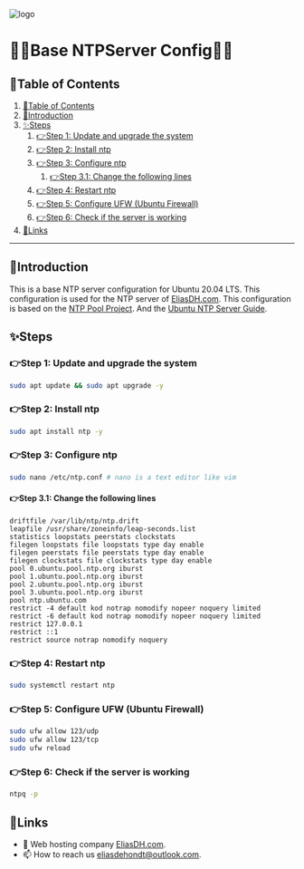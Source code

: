 ![logo](https://eliasdh.com/assets/media/images/logo-github.png)
# 💙🤍Base NTPServer Config🤍💙

## 📘Table of Contents

1. [📘Table of Contents](#📘table-of-contents)
2. [🖖Introduction](#🖖introduction)
3. [✨Steps](#✨steps)
    1. [👉Step 1: Update and upgrade the system](#👉step-1-update-and-upgrade-the-system)
    2. [👉Step 2: Install ntp](#👉step-2-install-ntp)
    3. [👉Step 3: Configure ntp](#👉step-3-configure-ntp)
        1. [👉Step 3.1: Change the following lines](#👉step-3.1-change-the-following-lines)
    4. [👉Step 4: Restart ntp](#👉step-4-restart-ntp)
    5. [👉Step 5: Configure UFW (Ubuntu Firewall)](#👉step-5-configure-ufw-ubuntu-firewall)
    6. [👉Step 6: Check if the server is working](#👉step-6-check-if-the-server-is-working)
4. [🔗Links](#🔗links)

---

## 🖖Introduction

This is a base NTP server configuration for Ubuntu 20.04 LTS. This configuration is used for the NTP server of [EliasDH.com](https://eliasdh.com). This configuration is based on the [NTP Pool Project](https://www.ntppool.org/en/). And the [Ubuntu NTP Server Guide](https://help.ubuntu.com/lts/serverguide/NTP.html.en).

## ✨Steps

### 👉Step 1: Update and upgrade the system
```bash
sudo apt update && sudo apt upgrade -y
```

### 👉Step 2: Install ntp
```bash
sudo apt install ntp -y
```

### 👉Step 3: Configure ntp
```bash
sudo nano /etc/ntp.conf # nano is a text editor like vim
```

#### 👉Step 3.1: Change the following lines
```text
driftfile /var/lib/ntp/ntp.drift
leapfile /usr/share/zoneinfo/leap-seconds.list
statistics loopstats peerstats clockstats
filegen loopstats file loopstats type day enable
filegen peerstats file peerstats type day enable
filegen clockstats file clockstats type day enable
pool 0.ubuntu.pool.ntp.org iburst
pool 1.ubuntu.pool.ntp.org iburst
pool 2.ubuntu.pool.ntp.org iburst
pool 3.ubuntu.pool.ntp.org iburst
pool ntp.ubuntu.com
restrict -4 default kod notrap nomodify nopeer noquery limited
restrict -6 default kod notrap nomodify nopeer noquery limited
restrict 127.0.0.1
restrict ::1
restrict source notrap nomodify noquery
```

### 👉Step 4: Restart ntp
```bash
sudo systemctl restart ntp
```

### 👉Step 5: Configure UFW (Ubuntu Firewall)
```bash
sudo ufw allow 123/udp
sudo ufw allow 123/tcp
sudo ufw reload
```

### 👉Step 6: Check if the server is working
```bash
ntpq -p
```

## 🔗Links
- 👯 Web hosting company [EliasDH.com](https://eliasdh.com).
- 📫 How to reach us eliasdehondt@outlook.com.